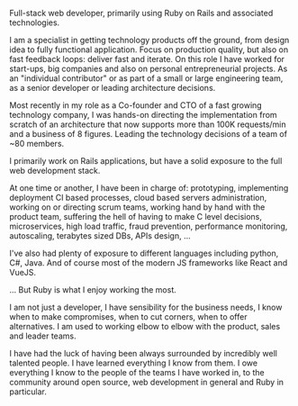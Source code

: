  Full-stack web developer, primarily using Ruby on Rails and associated technologies.

  I am a specialist in getting technology products off the ground, from design idea to fully functional application. Focus on production quality, but also on fast feedback loops: deliver fast and iterate. On this role I have worked for start-ups, big companies and also on personal entrepreneurial projects. As an "individual contributor" or as part of a small or large engineering team, as a senior developer or leading architecture decisions.

  Most recently in my role as a Co-founder and CTO of a fast growing technology company, I was hands-on directing the implementation from scratch of an architecture that now supports more than 100K requests/min and a business of 8 figures. Leading the technology decisions of a team of ~80 members.

  I primarily work on Rails applications, but have a solid exposure to the full web development stack.

  At one time or another, I have been in charge of: prototyping, implementing deployment CI based processes, cloud based servers administration, working on or directing scrum teams, working hand by hand with the product team, suffering the hell of having to make C level decisions, microservices, high load traffic, fraud prevention, performance monitoring, autoscaling, terabytes sized DBs, APIs design, ...

  I've also had plenty of exposure to different languages including python, C#, Java. And of course most of the modern JS frameworks like React and VueJS.

  ... But Ruby is what I enjoy working the most.

  I am not just a developer, I have sensibility for the business needs, I know when to make compromises, when to cut corners, when to offer alternatives. I am used to working elbow to elbow with the product, sales and leader teams.

  I have had the luck of having been always surrounded by incredibly well talented people. I have learned everything I know from them. I owe everything I know to the people of the teams I have worked in, to the community around open source, web development in general and Ruby in particular.
